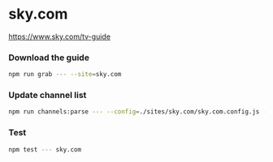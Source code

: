 # sky.com

https://www.sky.com/tv-guide

### Download the guide

```sh
npm run grab --- --site=sky.com
```

### Update channel list

```sh
npm run channels:parse --- --config=./sites/sky.com/sky.com.config.js --output=./sites/sky.com/sky.com.channels.xml
```

### Test

```sh
npm test --- sky.com
```
